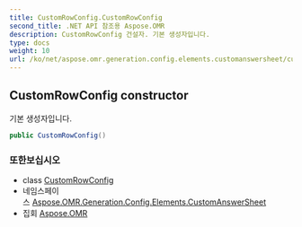 ```yaml
---
title: CustomRowConfig.CustomRowConfig
second_title: .NET API 참조용 Aspose.OMR
description: CustomRowConfig 건설자. 기본 생성자입니다.
type: docs
weight: 10
url: /ko/net/aspose.omr.generation.config.elements.customanswersheet/customrowconfig/customrowconfig/
---
```

## CustomRowConfig constructor

기본 생성자입니다.

```csharp
public CustomRowConfig()
```

### 또한보십시오

* class [CustomRowConfig](../)
* 네임스페이스 [Aspose.OMR.Generation.Config.Elements.CustomAnswerSheet](../../customrowconfig/)
* 집회 [Aspose.OMR](../../../)


